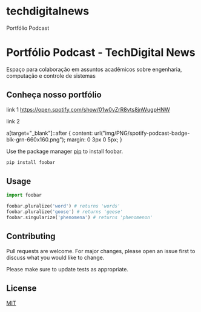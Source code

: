 # techdigitalnews
Portfólio Podcast

# Portfólio Podcast - TechDigital News

Espaço para colaboração em assuntos acadêmicos sobre engenharia, computação e controle de sistemas

## Conheça nosso portfólio 

link 1 https://open.spotify.com/show/01w0vZrR8vts8jnWugpHNW

link 2

a[target="_blank"]::after {
  content: url("img/PNG/spotify-podcast-badge-blk-grn-660x160.png");
  margin: 0 3px 0 5px;
}

Use the package manager [pip](https://pip.pypa.io/en/stable/) to install foobar.

```bash
pip install foobar
```

## Usage

```python
import foobar

foobar.pluralize('word') # returns 'words'
foobar.pluralize('goose') # returns 'geese'
foobar.singularize('phenomena') # returns 'phenomenon'
```

## Contributing
Pull requests are welcome. For major changes, please open an issue first to discuss what you would like to change.

Please make sure to update tests as appropriate.

## License
[MIT](https://choosealicense.com/licenses/mit/)
